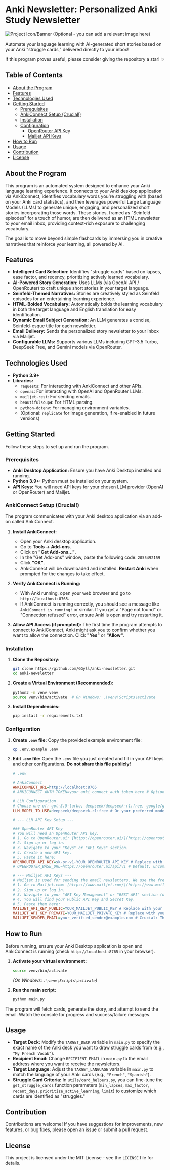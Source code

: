 # Anki Newsletter: Personalized Anki Study Newsletter

![Project Icon/Banner (Optional - you can add a relevant image here)](https://placehold.co/600x200/cccccc/333333?text=Anki+Newsletter+-+AI+Powered)

Automate your language learning with AI-generated short stories based on your Anki "struggle cards," delivered directly to your inbox!

If this program proves useful, please consider giving the repository a star! ✨

## Table of Contents

- [About the Program](#about-the-program)
- [Features](#features)
- [Technologies Used](#technologies-used)
- [Getting Started](#getting-started)
  - [Prerequisites](#prerequisites)
  - [AnkiConnect Setup (Crucial!)](#ankiconnect-setup-crucial)
  - [Installation](#installation)
  - [Configuration](#configuration)
    - [OpenRouter API Key](#openrouter-api-key)
    - [Mailjet API Keys](#mailjet-api-keys)
- [How to Run](#how-to-run)
- [Usage](#usage)
- [Contribution](#contribution)
- [License](#license)

## About the Program

This program is an automated system designed to enhance your Anki language learning experience. It connects to your Anki desktop application via AnkiConnect, identifies vocabulary words you're struggling with (based on your Anki card statistics), and then leverages powerful Large Language Models (LLMs) to generate unique, engaging, and personalized short stories incorporating those words. These stories, framed as "Seinfeld episodes" for a touch of humor, are then delivered as an HTML newsletter to your email inbox, providing context-rich exposure to challenging vocabulary.

The goal is to move beyond simple flashcards by immersing you in creative narratives that reinforce your learning, all powered by AI.

## Features

- **Intelligent Card Selection:** Identifies "struggle cards" based on lapses, ease factor, and recency, prioritizing actively learned vocabulary.
- **AI-Powered Story Generation:** Uses LLMs (via OpenAI API / OpenRouter) to craft unique short stories in your target language.
- **Seinfeld-Themed Narratives:** Stories are creatively styled as Seinfeld episodes for an entertaining learning experience.
- **HTML-Bolded Vocabulary:** Automatically bolds the learning vocabulary in both the target language and English translation for easy identification.
- **Dynamic Email Subject Generation:** An LLM generates a concise, Seinfeld-esque title for each newsletter.
- **Email Delivery:** Sends the personalized story newsletter to your inbox via Mailjet.
- **Configurable LLMs:** Supports various LLMs including GPT-3.5 Turbo, DeepSeek Free, and Gemini models via OpenRouter.

## Technologies Used

- **Python 3.9+**
- **Libraries:**
  - `requests`: For interacting with AnkiConnect and other APIs.
  - `openai`: For interacting with OpenAI and OpenRouter LLMs.
  - `mailjet-rest`: For sending emails.
  - `beautifulsoup4`: For HTML parsing.
  - `python-dotenv`: For managing environment variables.
  - (Optional: `replicate` for image generation, if re-enabled in future versions)

## Getting Started

Follow these steps to set up and run the program.

### Prerequisites

- **Anki Desktop Application:** Ensure you have Anki Desktop installed and running.
- **Python 3.9+:** Python must be installed on your system.
- **API Keys:** You will need API keys for your chosen LLM provider (OpenAI or OpenRouter) and Mailjet.

### AnkiConnect Setup (Crucial!)

The program communicates with your Anki desktop application via an add-on called AnkiConnect.

1.  **Install AnkiConnect:**

    - Open your Anki desktop application.
    - Go to **Tools -> Add-ons**.
    - Click on **"Get Add-ons..."**.
    - In the "Get Add-ons" window, paste the following code: `2055492159`
    - Click **"OK"**.
    - AnkiConnect will be downloaded and installed. **Restart Anki** when prompted for the changes to take effect.

2.  **Verify AnkiConnect is Running:**

    - With Anki running, open your web browser and go to `http://localhost:8765`.
    - If AnkiConnect is running correctly, you should see a message like `AnkiConnect is running!` or similar. If you get a "Page not found" or "Connection refused" error, ensure Anki is open and try restarting it.

3.  **Allow API Access (if prompted):** The first time the program attempts to connect to AnkiConnect, Anki might ask you to confirm whether you want to allow the connection. Click **"Yes"** or **"Allow"**.

### Installation

1.  **Clone the Repository:**

    ```bash
    git clone https://github.com/GGyll/anki-newsletter.git
    cd anki-newsletter
    ```


2.  **Create a Virtual Environment (Recommended):**

    ```bash
    python3 -m venv venv
    source venv/bin/activate  # On Windows: .\venv\Scripts\activate
    ```

3.  **Install Dependencies:**
    ```bash
    pip install -r requirements.txt
    ```

### Configuration

1.  **Create `.env` file:**
    Copy the provided example environment file:

    ```bash
    cp .env.example .env
    ```

2.  **Edit `.env` file:**
    Open the `.env` file you just created and fill in your API keys and other configurations. **Do not share this file publicly!**

    ```ini
    # .env

    # AnkiConnect
    ANKICONNECT_URL=http://localhost:8765
    # ANKICONNECT_AUTH_TOKEN=your_anki_connect_auth_token_here # Optional, if you have one set in AnkiConnect

    # LLM Configuration
    # Choose one of: gpt-3.5-turbo, deepseek/deepseek-r1:free, google/gemini-2.0-flash-001, google/gemini-2.5-pro-preview
    LLM_MODEL_TO_USE=deepseek/deepseek-r1:free # Or your preferred model

    # --- LLM API Key Setup ---

    ### OpenRouter API Key
    # You will need an OpenRouter API key.
    # 1. Go to OpenRouter.ai: [https://openrouter.ai/](https://openrouter.ai/)
    # 2. Sign up or log in.
    # 3. Navigate to your "Keys" or "API Keys" section.
    # 4. Create a new API key.
    # 5. Paste it here:
    OPENROUTER_API_KEY=sk-or-v1-YOUR_OPENROUTER_API_KEY # Replace with your OpenRouter API Key
    # OPENROUTER_BASE_URL=https://openrouter.ai/api/v1 # Default, uncomment if you need to override

    # --- Mailjet API Keys ---
    # Mailjet is used for sending the email newsletters. We use the free plan for this
    # 1. Go to Mailjet.com: [https://www.mailjet.com/](https://www.mailjet.com/)
    # 2. Sign up or log in.
    # 3. Navigate to your "API Key Management" or "REST API" section (often found under Account -> My API Key).
    # 4. You will find your Public API Key and Secret Key.
    # 5. Paste them here:
    MAILJET_API_KEY_PUBLIC=YOUR_MAILJET_PUBLIC_KEY # Replace with your Mailjet Public API Key
    MAILJET_API_KEY_PRIVATE=YOUR_MAILJET_PRIVATE_KEY # Replace with your Mailjet Private API Key
    MAILJET_SENDER_EMAIL=your_verified_sender@example.com # Crucial: This email MUST be verified in your Mailjet account!
    ```

## How to Run

Before running, ensure your Anki Desktop application is open and AnkiConnect is running (check `http://localhost:8765` in your browser).

1.  **Activate your virtual environment:**

    ```bash
    source venv/bin/activate
    ```

    _(On Windows: `.\venv\Scripts\activate`)_

2.  **Run the main script:**
    ```bash
    python main.py
    ```

The program will fetch cards, generate the story, and attempt to send the email. Watch the console for progress and success/failure messages.

## Usage

- **Target Deck:**
  Modify the `TARGET_DECK` variable in `main.py` to specify the exact name of the Anki deck you want to draw struggle cards from (e.g., `"My French Vocab"`).
- **Recipient Email:**
  Change `RECIPIENT_EMAIL` in `main.py` to the email address where you want to receive the newsletters.
- **Target Language:**
  Adjust the `TARGET_LANGUAGE` variable in `main.py` to match the language of your Anki cards (e.g., `"French"`, `"Spanish"`).
- **Struggle Card Criteria:**
  In `utils/card_helpers.py`, you can fine-tune the `get_struggle_cards` function parameters (`min_lapses`, `max_factor`, `recent_days`, `prioritize_active_learning`, `limit`) to customize which cards are identified as "struggles."

## Contribution

Contributions are welcome! If you have suggestions for improvements, new features, or bug fixes, please open an issue or submit a pull request.

## License

This project is licensed under the MIT License - see the `LICENSE` file for details.
